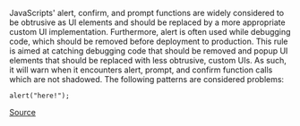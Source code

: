 JavaScripts' alert, confirm, and prompt functions are widely considered to be obtrusive as UI elements and should be replaced by a more appropriate custom UI implementation. Furthermore, alert is often used while debugging code, which should be removed before deployment to production.
This rule is aimed at catching debugging code that should be removed and popup UI elements that should be replaced with less obtrusive, custom UIs. As such, it will warn when it encounters alert, prompt, and confirm function calls which are not shadowed.
The following patterns are considered problems:

```
alert("here!");

```

[Source](http://eslint.org/docs/rules/no-alert)
